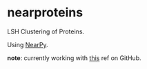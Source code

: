 # nearproteins

LSH Clustering of Proteins.

Using [NearPy](http://nearpy.io).

**note**: currently working with
[this](https://github.com/pixelogik/NearPy/tree/2d05bf38d8dc52cb765534094cb5006c9ed622b6) ref on GitHub.
